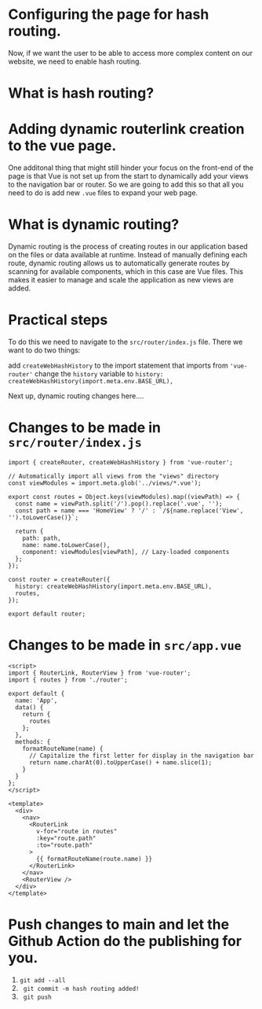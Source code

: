 # Configuring the page for hash routing.
Now, if we want the user to be able to access more complex content on our website, we need to enable hash routing. 

# What is hash routing?




# Adding dynamic routerlink creation to the vue page.
One additonal thing that might still hinder your focus on the front-end of the page is that Vue is not set up from the start to dynamically add your views to the navigation bar or router. So we are going to add this so that all you need to do is add new `.vue` files to expand your web page.

# What is dynamic routing?
Dynamic routing is the process of creating routes in our application based on the files or data available at runtime. Instead of manually defining each route, dynamic routing allows us to automatically generate routes by scanning for available components, which in this case are Vue files. This makes it easier to manage and scale the application as new views are added.


# Practical steps

To do this we need to navigate to the `src/router/index.js` file. There we want to do two things:

add `createWebHashHistory` to the import statement that imports from `'vue-router'`
change the `history` variable to `history: createWebHashHistory(import.meta.env.BASE_URL),`

Next up, dynamic routing changes here....

# Changes to be made in `src/router/index.js`
```
import { createRouter, createWebHashHistory } from 'vue-router';

// Automatically import all views from the "views" directory
const viewModules = import.meta.glob('../views/*.vue');

export const routes = Object.keys(viewModules).map((viewPath) => {
  const name = viewPath.split('/').pop().replace('.vue', '');
  const path = name === 'HomeView' ? '/' : `/${name.replace('View', '').toLowerCase()}`;

  return {
    path: path,
    name: name.toLowerCase(),
    component: viewModules[viewPath], // Lazy-loaded components
  };
});

const router = createRouter({
  history: createWebHashHistory(import.meta.env.BASE_URL),
  routes,
});

export default router;
```


# Changes to be made in `src/app.vue`
```
<script>
import { RouterLink, RouterView } from 'vue-router';
import { routes } from './router';

export default {
  name: 'App',
  data() {
    return {
      routes
    };
  },
  methods: {
    formatRouteName(name) {
      // Capitalize the first letter for display in the navigation bar
      return name.charAt(0).toUpperCase() + name.slice(1);
    }
  }
};
</script>

<template>
  <div>
    <nav>
      <RouterLink
        v-for="route in routes"
        :key="route.path"
        :to="route.path"
      >
        {{ formatRouteName(route.name) }}
      </RouterLink>
    </nav>
    <RouterView />
  </div>
</template>
```

# Push changes to main and let the Github Action do the publishing for you.
1. ` git add --all `
2. ` git commit -m hash routing added!`
3. ` git push`
